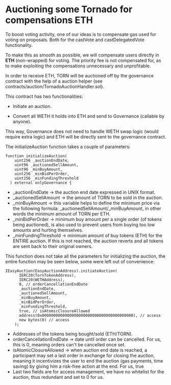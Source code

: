 # Auctioning some Tornado for compensations ETH

To boost voting activity, one of our ideas is to compensate gas used for voting on proposals.
Both for the castVote and castDelegatedVote functionality.

To make this as smooth as possible, we will compensate users directly in **ETH** (non-wrapped) for voting.
The priority fee is not compensated for, as to make exploiting the compensations unnecessary and unprofitable.

In order to receive ETH, TORN will be auctioned off by the governance contract with the help of a auction helper
(see contracts/auction/TornadoAuctionHandler.sol).

This contract has two functionalities:

- Initiate an auction.

- Convert all WETH it holds into ETH and send to Governance (callable by anyone).

This way, Governance does not need to handle WETH swap logic (would require extra logic) and ETH will be directly sent to the governance contract.

The initializeAuction function takes a couple of parameters:

```
function initializeAuction(
    uint256 _auctionEndDate,
    uint96 _auctionedSellAmount,
    uint96 _minBuyAmount,
    uint256 _minBidPerOrder,
    uint256 _minFundingThreshold
  ) external onlyGovernance {
```

- \_auctionEndDate -> the auction end date expressed in UNIX format.
- \_auctionedSellAmount -> the amount of TORN to be sold in the auction.
- \_minBuyAmount -> this variable helps to define the minimum price via the following formula: \_auctionedSellAmount/\_minBuyAmount, in other words the minimum amount of TORN per ETH.
- \_minBidPerOrder -> minimum buy amount per a single order (of tokens being auctioned), is also used to prevent users from buying too low amounts and hurting themselves.
- \_minFundingThreshold -> minimum amount of buy tokens (ETH) for the ENTIRE auction. If this is not reached, the auction reverts and all tokens are sent back to their original owners.

This function does not take all the parameters for initializing the auction, the entire function may be seen below, some were left out of convenience:

```
IEasyAuction(EasyAuctionAddress).initiateAuction(
      IERC20(TornTokenAddress),
      IERC20(WETHAddress),
      0, // orderCancellationEndDate
      _auctionEndDate,
      _auctionedSellAmount,
      _minBuyAmount,
      _minBidPerOrder,
      _minFundingThreshold,
      true, // isAtomicClosureAllowed
      address(0x0000000000000000000000000000000000000000), // access
      new bytes(0) // access
    );
```

- Addresses of the tokens being bought/sold (ETH/TORN).
- orderCancellationEndDate -> date until order can be cancelled. For us, this is 0, meaning orders can't be cancelled once set.
- isAtomicClosureAllowed -> when auction end date is reached, a participant may set a last order in exchange for closing the auction, meaning it incentivizes the user to end the auction (gas payments, time saving) by giving him a risk-free action at the end. For us, true
- Last two fields are for access management, we have no whitelist for the auction, thus redundant and set to 0 for us.

